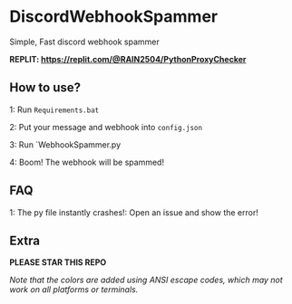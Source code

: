 # DiscordWebhookSpammer
Simple, Fast discord webhook spammer

**REPLIT: https://replit.com/@RAIN2504/PythonProxyChecker**


## How to use?
1: Run `Requirements.bat`

2: Put your message and webhook into `config.json`

3: Run `WebhookSpammer.py 

4: Boom! The webhook will be spammed!

## FAQ
1: The py file instantly crashes!: Open an issue and show the error!

## Extra
**PLEASE STAR THIS REPO**

*Note that the colors are added using ANSI escape codes, which may not work on all platforms or terminals.*

